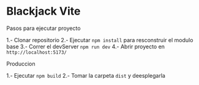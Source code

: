 # Blackjack Vite

Pasos para ejecutar proyecto

1.- Clonar repositorio
2.- Ejecutar  ``` npm install ``` para resconstruir el modulo base
3.- Correr el devServer ``` npm run dev ```
4.- Abrir proyecto en ```http://localhost:5173/```


Produccion

1.- Ejecutar  ``` npm build ``` 
2.- Tomar la carpeta   ``` dist ``` y deesplegarla